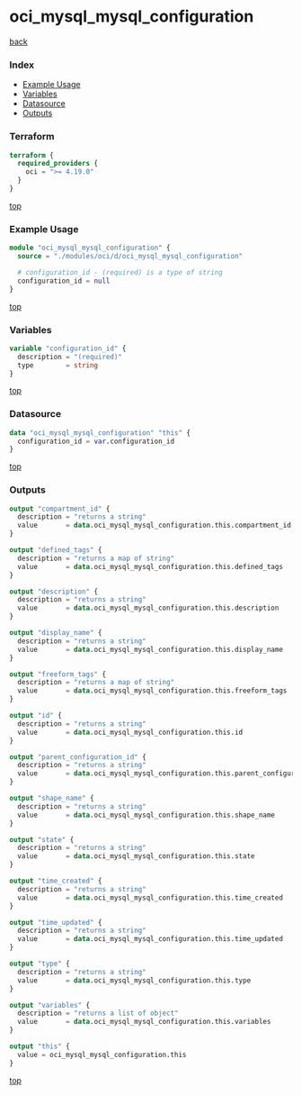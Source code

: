 # oci_mysql_mysql_configuration

[back](../oci.md)

### Index

- [Example Usage](#example-usage)
- [Variables](#variables)
- [Datasource](#datasource)
- [Outputs](#outputs)

### Terraform

```terraform
terraform {
  required_providers {
    oci = ">= 4.19.0"
  }
}
```

[top](#index)

### Example Usage

```terraform
module "oci_mysql_mysql_configuration" {
  source = "./modules/oci/d/oci_mysql_mysql_configuration"

  # configuration_id - (required) is a type of string
  configuration_id = null
}
```

[top](#index)

### Variables

```terraform
variable "configuration_id" {
  description = "(required)"
  type        = string
}
```

[top](#index)

### Datasource

```terraform
data "oci_mysql_mysql_configuration" "this" {
  configuration_id = var.configuration_id
}
```

[top](#index)

### Outputs

```terraform
output "compartment_id" {
  description = "returns a string"
  value       = data.oci_mysql_mysql_configuration.this.compartment_id
}

output "defined_tags" {
  description = "returns a map of string"
  value       = data.oci_mysql_mysql_configuration.this.defined_tags
}

output "description" {
  description = "returns a string"
  value       = data.oci_mysql_mysql_configuration.this.description
}

output "display_name" {
  description = "returns a string"
  value       = data.oci_mysql_mysql_configuration.this.display_name
}

output "freeform_tags" {
  description = "returns a map of string"
  value       = data.oci_mysql_mysql_configuration.this.freeform_tags
}

output "id" {
  description = "returns a string"
  value       = data.oci_mysql_mysql_configuration.this.id
}

output "parent_configuration_id" {
  description = "returns a string"
  value       = data.oci_mysql_mysql_configuration.this.parent_configuration_id
}

output "shape_name" {
  description = "returns a string"
  value       = data.oci_mysql_mysql_configuration.this.shape_name
}

output "state" {
  description = "returns a string"
  value       = data.oci_mysql_mysql_configuration.this.state
}

output "time_created" {
  description = "returns a string"
  value       = data.oci_mysql_mysql_configuration.this.time_created
}

output "time_updated" {
  description = "returns a string"
  value       = data.oci_mysql_mysql_configuration.this.time_updated
}

output "type" {
  description = "returns a string"
  value       = data.oci_mysql_mysql_configuration.this.type
}

output "variables" {
  description = "returns a list of object"
  value       = data.oci_mysql_mysql_configuration.this.variables
}

output "this" {
  value = oci_mysql_mysql_configuration.this
}
```

[top](#index)